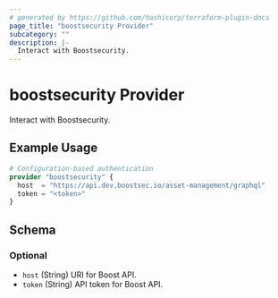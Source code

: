 ```yaml
---
# generated by https://github.com/hashicorp/terraform-plugin-docs
page_title: "boostsecurity Provider"
subcategory: ""
description: |-
  Interact with Boostsecurity.
---
```


# boostsecurity Provider

Interact with Boostsecurity.

## Example Usage

```terraform
# Configuration-based authentication
provider "boostsecurity" {
  host  = "https://api.dev.boostsec.io/asset-management/graphql"
  token = "<token>"
}
```

<!-- schema generated by tfplugindocs -->
## Schema

### Optional

- `host` (String) URI for Boost API.
- `token` (String) API token for Boost API.

